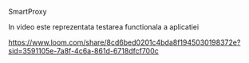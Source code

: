 SmartProxy

In video este reprezentata testarea functionala a aplicatiei

https://www.loom.com/share/8cd6bed0201c4bda8f1945030198372e?sid=3591105e-7a8f-4c6a-861d-6718dfcf700c
